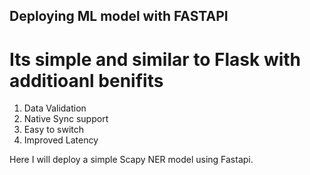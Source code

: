 ## Deploying ML model with FASTAPI

# Its simple and similar to Flask with additioanl benifits 
1. Data Validation
2. Native Sync support
3. Easy to switch
4. Improved Latency

Here I will deploy a simple Scapy NER model using Fastapi. 
